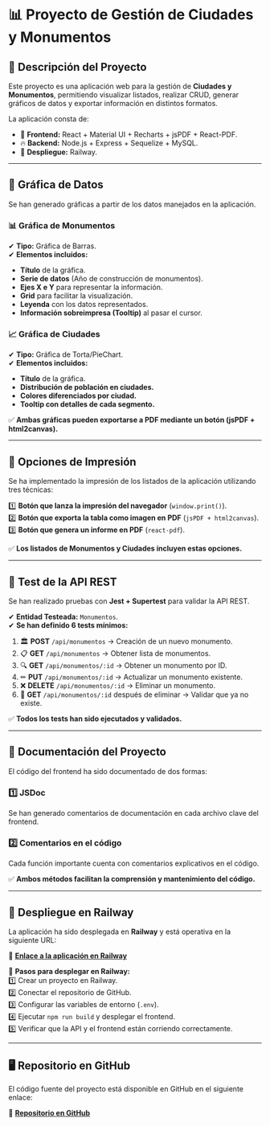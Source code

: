 # 📊 Proyecto de Gestión de Ciudades y Monumentos

## 📝 Descripción del Proyecto

Este proyecto es una aplicación web para la gestión de **Ciudades y Monumentos**, permitiendo visualizar listados, realizar CRUD, generar gráficos de datos y exportar información en distintos formatos.

La aplicación consta de:

- 📌 **Frontend:** React + Material UI + Recharts + jsPDF + React-PDF.
- 🔥 **Backend:** Node.js + Express + Sequelize + MySQL.
- 🚀 **Despliegue:** Railway.

---

## 🎨 **Gráfica de Datos**

Se han generado gráficas a partir de los datos manejados en la aplicación.

### **📊 Gráfica de Monumentos**

✔ **Tipo:** Gráfica de Barras.  
✔ **Elementos incluidos:**

- **Título** de la gráfica.
- **Serie de datos** (Año de construcción de monumentos).
- **Ejes X e Y** para representar la información.
- **Grid** para facilitar la visualización.
- **Leyenda** con los datos representados.
- **Información sobreimpresa (Tooltip)** al pasar el cursor.

### **📈 Gráfica de Ciudades**

✔ **Tipo:** Gráfica de Torta/PieChart.  
✔ **Elementos incluidos:**

- **Título** de la gráfica.
- **Distribución de población en ciudades.**
- **Colores diferenciados por ciudad.**
- **Tooltip con detalles de cada segmento.**

✅ **Ambas gráficas pueden exportarse a PDF mediante un botón (jsPDF + html2canvas).**

---

## 📄 **Opciones de Impresión**

Se ha implementado la impresión de los listados de la aplicación utilizando tres técnicas:

1️⃣ **Botón que lanza la impresión del navegador** (`window.print()`).  
2️⃣ **Botón que exporta la tabla como imagen en PDF** (`jsPDF + html2canvas`).  
3️⃣ **Botón que genera un informe en PDF** (`react-pdf`).

✅ **Los listados de Monumentos y Ciudades incluyen estas opciones.**

---

## 🧪 **Test de la API REST**

Se han realizado pruebas con **Jest + Supertest** para validar la API REST.

✔ **Entidad Testeada:** `Monumentos`.  
✔ **Se han definido 6 tests mínimos:**

1. 🏛️ **POST** `/api/monumentos` → Creación de un nuevo monumento.
2. 📋 **GET** `/api/monumentos` → Obtener lista de monumentos.
3. 🔍 **GET** `/api/monumentos/:id` → Obtener un monumento por ID.
4. ✏ **PUT** `/api/monumentos/:id` → Actualizar un monumento existente.
5. ❌ **DELETE** `/api/monumentos/:id` → Eliminar un monumento.
6. 🚫 **GET** `/api/monumentos/:id` después de eliminar → Validar que ya no existe.

✅ **Todos los tests han sido ejecutados y validados.**

---

## 📜 **Documentación del Proyecto**

El código del frontend ha sido documentado de dos formas:

### 1️⃣ **JSDoc**

Se han generado comentarios de documentación en cada archivo clave del frontend.

### 2️⃣ **Comentarios en el código**

Cada función importante cuenta con comentarios explicativos en el código.

✅ **Ambos métodos facilitan la comprensión y mantenimiento del código.**

---

## 🚀 **Despliegue en Railway**

La aplicación ha sido desplegada en **Railway** y está operativa en la siguiente URL:

🔗 **[Enlace a la aplicación en Railway](infotur-production.up.railway.app)**

📌 **Pasos para desplegar en Railway:**  
1️⃣ Crear un proyecto en Railway.  
2️⃣ Conectar el repositorio de GitHub.  
3️⃣ Configurar las variables de entorno (`.env`).  
4️⃣ Ejecutar `npm run build` y desplegar el frontend.  
5️⃣ Verificar que la API y el frontend están corriendo correctamente.

---

## 🖥️ **Repositorio en GitHub**

El código fuente del proyecto está disponible en GitHub en el siguiente enlace:

🔗 **[Repositorio en GitHub](https://github.com/franciscoMarquez7/ProyectoDiw_Francisco_Marquez.git)**
